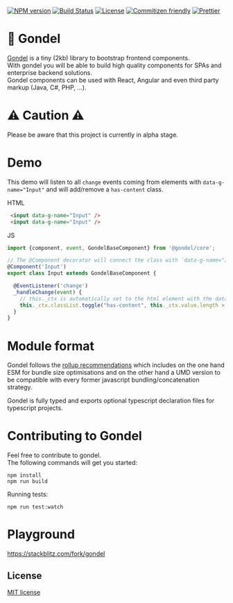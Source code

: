 [![NPM version][npm-image]][npm-url] 
[![Build Status][travis-image]][travis-url] 
[![License][license-image]][license-url] 
[![Commitizen friendly][commitizen-image]][commitizen-url] 
[![Prettier](https://img.shields.io/badge/Code%20Style-Prettier-green.svg)](https://github.com/prettier/prettier)

# 🚡 Gondel

[Gondel](https://en.wikipedia.org/wiki/Gondola) is a tiny (2kb) library to bootstrap frontend components.  
With gondel you will be able to build high quality components for SPAs and enterprise backend solutions.  
Gondel components can be used with React, Angular and even third party markup (Java, C#, PHP, ...).

# ⚠ Caution ⚠

Please be aware that this project is currently in alpha stage.

# Demo

This demo will listen to all `change` events coming from elements with `data-g-name="Input"` and will add/remove a `has-content` class.

HTML

```html
 <input data-g-name="Input" />
 <input data-g-name="Input" />
```

JS

```js
import {component, event, GondelBaseComponent} from '@gondel/core';

// The @Component decorator will connect the class with `data-g-name="Input"` elements.
@Component('Input')
export class Input extends GondelBaseComponent {

  @EventListener('change') 
  _handleChange(event) {
    // this._ctx is automatically set to the html element with the data-g-name attribute
    this._ctx.classList.toggle("has-content", this._ctx.value.length > 0);
  }
}
```

# Module format 

Gondel follows the [rollup recommendations](https://github.com/rollup/rollup/wiki/pkg.module) which includes on the one hand ESM for bundle size optimisations and on the other hand a UMD version to be compatible with every former javascript bundling/concatenation strategy.

Gondel is fully typed and exports optional typescript declaration files for typescript projects.

# Contributing to Gondel

Feel free to contribute to gondel.  
The following commands will get you started:

```
npm install
npm run build
```

Running tests:

```
npm run test:watch
```

# Playground

https://stackblitz.com/fork/gondel

## License

[MIT license](http://opensource.org/licenses/MIT)

[npm-image]: https://badge.fury.io/js/%gondel%2Fcore.svg
[npm-url]: https://npmjs.org/package/@namics/core
[travis-image]: https://travis-ci.org/namics/gondel.svg?branch=master
[travis-url]: https://travis-ci.org/namics/gondel
[license-image]: https://img.shields.io/badge/license-MIT-green.svg
[license-url]: http://opensource.org/licenses/MIT
[commitizen-image]: https://img.shields.io/badge/commitizen-friendly-brightgreen.svg
[commitizen-url]: http://commitizen.github.io/cz-cli/
